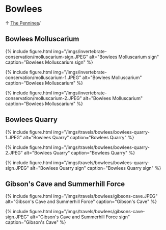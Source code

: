 # Bowlees

↑ [The Pennines](/travels/england/pennines)/

## Bowlees Molluscarium

{% include figure.html
  img="/imgs/invertebrate-conservation/molluscarium-sign.JPEG"
  alt="Bowlees Molluscarium sign"
  caption="Bowlees Molluscarium sign" %}

{% include figure.html
  img="/imgs/invertebrate-conservation/molluscarium-1.JPEG"
  alt="Bowlees Molluscarium"
  caption="Bowlees Molluscarium" %}

{% include figure.html
  img="/imgs/invertebrate-conservation/molluscarium-2.JPEG"
  alt="Bowlees Molluscarium"
  caption="Bowlees Molluscarium" %}

## Bowlees Quarry

{% include figure.html
  img="/imgs/travels/bowlees/bowlees-quarry-1.JPEG"
  alt="Bowlees Quarry"
  caption="Bowlees Quarry" %}

{% include figure.html
  img="/imgs/travels/bowlees/bowlees-quarry-2.JPEG"
  alt="Bowlees Quarry"
  caption="Bowlees Quarry" %}

{% include figure.html
  img="/imgs/travels/bowlees/bowlees-quarry-sign.JPEG"
  alt="Bowlees Quarry sign"
  caption="Bowlees Quarry sign" %}

## Gibson's Cave and Summerhill Force

{% include figure.html
  img="/imgs/travels/bowlees/gibsons-cave.JPEG"
  alt="Gibson's Cave and Summerhill Force"
  caption="Gibson's Cave" %}

{% include figure.html
  img="/imgs/travels/bowlees/gibsons-cave-sign.JPEG"
  alt="Gibson's Cave and Summerhill Force sign"
  caption="Gibson's Cave" %}
